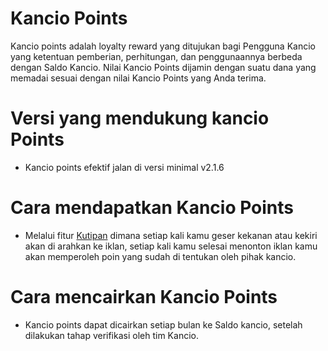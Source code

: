 # Kancio Points

Kancio points adalah loyalty reward yang ditujukan bagi Pengguna Kancio yang ketentuan pemberian, perhitungan, dan penggunaannya berbeda dengan Saldo Kancio. Nilai Kancio Points dijamin dengan suatu dana yang memadai sesuai dengan nilai Kancio Points yang Anda terima.

# Versi yang mendukung kancio Points

- Kancio points efektif jalan di versi minimal v2.1.6

# Cara mendapatkan Kancio Points

- Melalui fitur [Kutipan](#) dimana setiap kali kamu geser kekanan atau kekiri akan di arahkan ke iklan, setiap kali kamu selesai menonton iklan kamu akan memperoleh poin yang sudah di tentukan oleh pihak kancio.

# Cara mencairkan Kancio Points

- Kancio points dapat dicairkan setiap bulan ke Saldo kancio, setelah dilakukan tahap verifikasi oleh tim Kancio.
